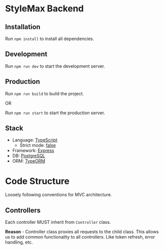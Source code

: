 # StyleMax Backend

## Installation
Run `npm install` to install all dependencies.

## Development
Run `npm run dev` to start the development server.

## Production
Run `npm run build` to build the project.

OR

Run `npm run start` to start the production server.

## Stack
- Language: [TypeScript](https://www.typescriptlang.org/)
  - Strict mode: [false](https://www.typescriptlang.org/tsconfig#strict)
- Framework: [Express](https://expressjs.com/)
- DB: [PostgreSQL](https://www.postgresql.org/)
- ORM: [TypeORM](https://typeorm.io/#/)

# Code Structure
Loosely following conventions for MVC architecture. 

## Controllers
Each controller MUST inherit from `Controller` class.

**Reason** - Controller class proxies all requests to the child class. This allows us to add common functionality to all controllers. Like token refresh, error handling, etc.

